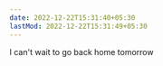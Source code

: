 ```yaml
---
date: 2022-12-22T15:31:40+05:30
lastMod: 2022-12-22T15:31:49+05:30
---
```


I can't wait to go back home tomorrow
